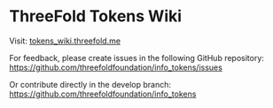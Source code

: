 # ThreeFold Tokens Wiki

Visit:
[tokens_wiki.threefold.me](http://tokens_wiki.threefold.me)

For feedback, please create issues in the following GitHub repository:
https://github.com/threefoldfoundation/info_tokens/issues

Or contribute directly in the develop branch:
https://github.com/threefoldfoundation/info_tokens




 
